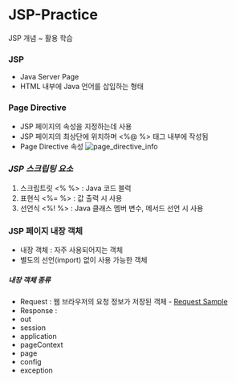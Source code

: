 # JSP-Practice
JSP 개념 ~ 활용 학습

### JSP
- Java Server Page
- HTML 내부에 Java 언어를 삽입하는 형태

### Page Directive
- JSP 페이지의 속성을 지정하는데 사용
- JSP 페이지의 최상단에 위치하며 <%@  %> 태그 내부에 작성됨
- Page Directive 속성
 ![page_directive_info](https://github.com/Koeyh/JSP-Practice/assets/156414715/4839687e-bcf8-4236-8f1c-b6e11f18a3d2)



### _JSP 스크립팅 요소_
1. 스크립트릿 <%  %> : Java 코드 블럭
2. 표현식 <%=  %> : 값 출력 시 사용
3. 선언식 <%!  %> : Java 클래스 멤버 변수, 메서드 선언 시 사용

### JSP 페이지 내장 객체
- 내장 객체 : 자주 사용되어지는 객체
- 별도의 선언(import) 없이 사용 가능한 객체
##### 내장 객체 종류
- Request : 웹 브라우저의 요청 정보가 저장된 객체
      - [Request Sample](JSP1/src/main/webapp/RequestLogin.jsp)
- Response : 
- out
- session
- application
- pageContext
- page
- config
- exception

